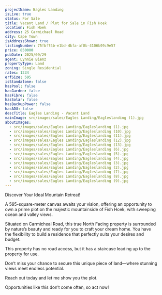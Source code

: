 ```yaml
---
projectName: Eagles Landing
isLive: true
status: For Sale
title: Vacant Land / Plot for Sale in Fish Hoek
location: Fish Hoek
address: 25 Carmichael Road
city: Cape Town
isAddressShown: true
listingNumber: 75fbf74b-e1bd-4bfa-af8b-4106b09c9e57
price: 850000
pubDate: 2025/09/29
agent: Lynnie Bienz
propertyType: Land
zoning: Single Residential
rates: 1234
erfSize: 595
isStandalone: false
hasPool: false
hasGarden: false
hasFibre: false
hasSolar: false
hasBackupPower: false
hasADU: false
descTitle: Eagles Landing - Vacant Land
mainImage: src/images/sales/Eagles Landing/Eagleslanding (1).jpg
aboutImages:
  - src/images/sales/Eagles Landing/Eagleslanding (1).jpg
  - src/images/sales/Eagles Landing/Eagleslanding (10).jpg
  - src/images/sales/Eagles Landing/Eagleslanding (11).jpg
  - src/images/sales/Eagles Landing/Eagleslanding (12).jpg
  - src/images/sales/Eagles Landing/Eagleslanding (13).jpg
  - src/images/sales/Eagles Landing/Eagleslanding (6).jpg
  - src/images/sales/Eagles Landing/Eagleslanding (5).jpg
  - src/images/sales/Eagles Landing/Eagleslanding (4).jpg
  - src/images/sales/Eagles Landing/Eagleslanding (3).jpg
  - src/images/sales/Eagles Landing/Eagleslanding (2).jpg
  - src/images/sales/Eagles Landing/Eagleslanding (7).jpg
  - src/images/sales/Eagles Landing/Eagleslanding (8).jpg
  - src/images/sales/Eagles Landing/Eagleslanding (9).jpg
---
```

Discover Your Ideal Mountain Retreat!

A 595-square-meter canvas awaits your vision, offering an opportunity to own a prime plot on the majestic mountainside of Fish Hoek, with sweeping ocean and valley views.

Situated on Carmicheal Road, this true North Facing property is surrounded by nature’s beauty and ready for you to craft your dream home. You have the flexibility to build a residence that perfectly suits your desires and budget.

This property has no road access, but it has a staircase leading up to the property for use.

Don’t miss your chance to secure this unique piece of land—where stunning views meet endless potential.

Reach out today and let me show you the plot.

Opportunities like this don’t come often, so act now!